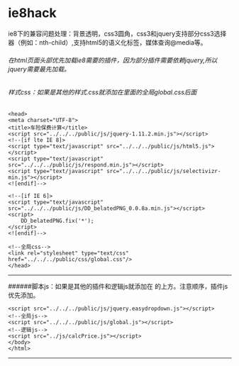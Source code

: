# ie8hack
ie8下的兼容问题处理：背景透明，css3圆角，css3和jquery支持部分css3选择器（例如：nth-child）,支持html5的语义化标签，媒体查询@media等。

###### 在html页面头部<head>优先加载ie8需要的插件，因为部分插件需要依赖jquery,所以jquery需要最先加载。
###### 样式css：如果是其他的样式.css就添加在<head>里面的全局global.css后面

    <head>
    <meta charset="UTF-8">
    <title>车险保费计算</title>
    <script src="../../../public/js/jquery-1.11.2.min.js"></script>
    <!--[if lte IE 8]>
    <script type="text/javascript" src="../../../public/js/html5.js"></script>
    <script type="text/javascript" src="../../../public/js/respond.min.js"></script>
    <script type="text/javascript" src="../../../public/js/selectivizr-min.js"></script>
    <![endif]-->

    <!--[if IE 6]>
    <script type="text/javascript" src="../../../public/js/DD_belatedPNG_0.0.8a.min.js"></script>
    <script>
        DD_belatedPNG.fix('*');
    </script>
    <![endif]-->

    <!--全局css-->
    <link rel="stylesheet" type="text/css" href="../../../public/css/global.css"/>
    </head>
* * * *
######脚本js：如果是其他的插件和逻辑js就添加在 </body>的上方。注意顺序，插件js优先添加。

    <script src="../../../public/js/jquery.easydropdown.js"></script>
    <!--全局js-->
    <script src="../../../public/js/global.js"></script>
    <!--逻辑js-->
    <script src="../js/calcPrice.js"></script>
    </body>
    </html>
* * * *
